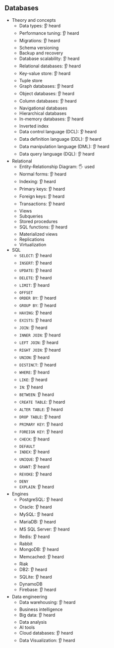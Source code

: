 ## Databases

- Theory and concepts
  - Data types: 👂 heard
  - Performance tuning: 👂 heard
  - Migrations: 👂 heard
  - Schema versioning
  - Backup and recovery
  - Database scalability: 👂 heard
  - Relational databases: 👂 heard
  - Key-value store: 👂 heard
  - Tuple store
  - Graph databases: 👂 heard
  - Object databases: 👂 heard
  - Column databases: 👂 heard
  - Navigational databases
  - Hierarchical databases
  - In-memory databases: 👂 heard
  - Inverted index
  - Data control language (DCL): 👂 heard
  - Data definition language (DDL): 👂 heard
  - Data manipulation language (DML): 👂 heard
  - Data query language (DQL): 👂 heard
- Relational
  - Entity-Relationship Diagram: 🖐️ used
  - Normal forms: 👂 heard
  - Indexing: 👂 heard
  - Primary keys: 👂 heard
  - Foreign keys: 👂 heard
  - Transactions: 👂 heard
  - Views
  - Subqueries
  - Stored procedures
  - SQL functions: 👂 heard
  - Materialized views
  - Replications
  - Virtualization
- SQL
  - `SELECT`: 👂 heard
  - `INSERT`: 👂 heard
  - `UPDATE`: 👂 heard
  - `DELETE`: 👂 heard
  - `LIMIT`: 👂 heard
  - `OFFSET`
  - `ORDER BY`: 👂 heard
  - `GROUP BY`: 👂 heard
  - `HAVING`: 👂 heard
  - `EXISTS`: 👂 heard
  - `JOIN`: 👂 heard
  - `INNER JOIN`: 👂 heard
  - `LEFT JOIN`: 👂 heard
  - `RIGHT JOIN`: 👂 heard
  - `UNION`: 👂 heard
  - `DISTINCT`: 👂 heard
  - `WHERE`: 👂 heard
  - `LIKE`: 👂 heard
  - `IN`: 👂 heard
  - `BETWEEN`: 👂 heard
  - `CREATE TABLE`: 👂 heard
  - `ALTER TABLE`: 👂 heard
  - `DROP TABLE`: 👂 heard
  - `PRIMARY KEY`: 👂 heard
  - `FOREIGN KEY`: 👂 heard
  - `CHECK`: 👂 heard
  - `DEFAULT`
  - `INDEX`: 👂 heard
  - `UNIQUE`: 👂 heard
  - `GRANT`: 👂 heard
  - `REVOKE`: 👂 heard
  - `DENY`
  - `EXPLAIN`: 👂 heard
- Engines
  - PostgreSQL: 👂 heard
  - Oracle: 👂 heard
  - MySQL: 👂 heard
  - MariaDB: 👂 heard
  - MS SQL Server: 👂 heard
  - Redis: 👂 heard
  - Rabbit
  - MongoDB: 👂 heard
  - Memcached: 👂 heard
  - Riak
  - DB2: 👂 heard
  - SQLite: 👂 heard
  - DynamoDB
  - Firebase: 👂 heard
- Data engineering
  - Data warehousing: 👂 heard
  - Business intelligence
  - Big data: 👂 heard
  - Data analysis
  - AI tools
  - Cloud databases: 👂 heard
  - Data Visualization: 👂 heard
